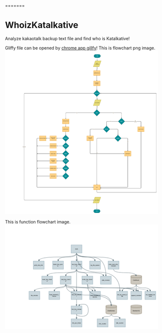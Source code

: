 =======
# WhoizKatalkative
Analyze kakaotalk backup text file and find who is Katalkative!

Gliffy file can be opened by [chrome app gillfy](https://chrome.google.com/webstore/detail/gliffy-diagrams/bhmicilclplefnflapjmnngmkkkkpfad)!
This is flowchart png image.
![Flowchart](https://github.com/shasuri/WhoizKatalkative/blob/master/Katalkative_flowchart_1.png?raw=true)

This is function flowchart image.
![FuncFlowchart](https://github.com/shasuri/WhoizKatalkative/blob/master/Katalkative_funcflowchart_1.png?raw=true)
